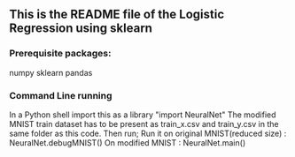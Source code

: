 ## This is the README file of the Logistic Regression using sklearn

### Prerequisite packages:

numpy
sklearn
pandas

### Command Line running
In a Python shell import this as a library "import NeuralNet"
The modified MNIST train dataset has to be present as train_x.csv and train_y.csv in the same folder as this code.
Then run;
Run it on original MNIST(reduced size) 	:	NeuralNet.debugMNIST()
On modified MNIST						:	NeuralNet.main()
